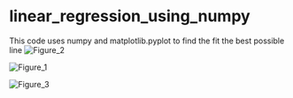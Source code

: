 # linear_regression_using_numpy
This code uses numpy and matplotlib.pyplot to find the fit the best possible line
![Figure_2](https://user-images.githubusercontent.com/45619819/54473396-2b48cc80-47fd-11e9-89e9-767a9ba4c9fa.png)

![Figure_1](https://user-images.githubusercontent.com/45619819/54473403-3dc30600-47fd-11e9-816e-7ebfb097871a.png)

![Figure_3](https://user-images.githubusercontent.com/45619819/54473377-03f1ff80-47fd-11e9-9cad-56c62dd9465b.png)
